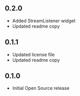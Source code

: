 ## 0.2.0

* Added StreamListener widget
* Updated readme copy

## 0.1.1

* Updated license file
* Updated readme copy

## 0.1.0

* Initial Open Source release
